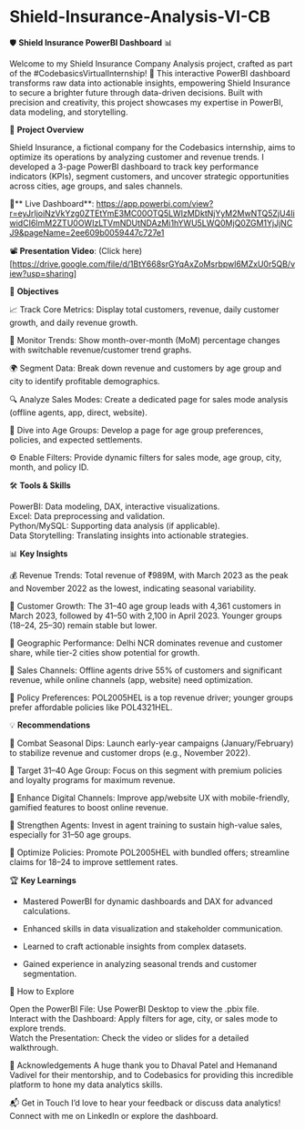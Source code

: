 # Shield-Insurance-Analysis-VI-CB

🛡️ **Shield Insurance PowerBI Dashboard** 📊

Welcome to my Shield Insurance Company Analysis project, crafted as part of the #CodebasicsVirtualInternship! 🚀 This interactive PowerBI dashboard transforms raw data into actionable insights, empowering Shield Insurance to secure a brighter future through data-driven decisions. Built with precision and creativity, this project showcases my expertise in PowerBI, data modeling, and storytelling.

🌟 **Project Overview**

Shield Insurance, a fictional company for the Codebasics internship, aims to optimize its operations by analyzing customer and revenue trends. I developed a 3-page PowerBI dashboard to track key performance indicators (KPIs), segment customers, and uncover strategic opportunities across cities, age groups, and sales channels.

🔗** Live Dashboard**: https://app.powerbi.com/view?r=eyJrIjoiNzVkYzg0ZTEtYmE3MC00OTQ5LWIzMDktNjYyM2MwNTQ5ZjU4IiwidCI6ImM2ZTU0OWIzLTVmNDUtNDAzMi1hYWU5LWQ0MjQ0ZGM1YjJjNCJ9&pageName=2ee609b0059447c727e1

📽️ **Presentation Video**: (Click here)[https://drive.google.com/file/d/1BtY668srGYqAxZoMsrbpwl6MZxU0r5QB/view?usp=sharing]

🎯 **Objectives**

📈 Track Core Metrics: Display total customers, revenue, daily customer growth, and daily revenue growth.  

📅 Monitor Trends: Show month-over-month (MoM) percentage changes with switchable revenue/customer trend graphs.  

🌍 Segment Data: Break down revenue and customers by age group and city to identify profitable demographics.  

🔍 Analyze Sales Modes: Create a dedicated page for sales mode analysis (offline agents, app, direct, website).  

👥 Dive into Age Groups: Develop a page for age group preferences, policies, and expected settlements.  

⚙️ Enable Filters: Provide dynamic filters for sales mode, age group, city, month, and policy ID.

🛠️ **Tools & Skills**

PowerBI: Data modeling, DAX, interactive visualizations.  
Excel: Data preprocessing and validation.  
Python/MySQL: Supporting data analysis (if applicable).  
Data Storytelling: Translating insights into actionable strategies.

📊 **Key Insights**

💰 Revenue Trends: Total revenue of ₹989M, with March 2023 as the peak and November 2022 as the lowest, indicating seasonal variability.  

👥 Customer Growth: The 31–40 age group leads with 4,361 customers in March 2023, followed by 41–50 with 2,100 in April 2023. Younger groups (18–24, 25–30) remain stable but lower.  

🌆 Geographic Performance: Delhi NCR dominates revenue and customer share, while tier-2 cities show potential for growth.  

🛒 Sales Channels: Offline agents drive 55% of customers and significant revenue, while online channels (app, website) need optimization.  

📜 Policy Preferences: POL2005HEL is a top revenue driver; younger groups prefer affordable policies like POL4321HEL.

💡 **Recommendations**

🚀 Combat Seasonal Dips: Launch early-year campaigns (January/February) to stabilize revenue and customer drops (e.g., November 2022).  

🎯 Target 31–40 Age Group: Focus on this segment with premium policies and loyalty programs for maximum revenue.  

📱 Enhance Digital Channels: Improve app/website UX with mobile-friendly, gamified features to boost online revenue.  

🤝 Strengthen Agents: Invest in agent training to sustain high-value sales, especially for 31–50 age groups.  

🔄 Optimize Policies: Promote POL2005HEL with bundled offers; streamline claims for 18–24 to improve settlement rates.

🏆 **Key Learnings**

- Mastered PowerBI for dynamic dashboards and DAX for advanced calculations.  

- Enhanced skills in data visualization and stakeholder communication.  

- Learned to craft actionable insights from complex datasets.  

- Gained experience in analyzing seasonal trends and customer segmentation.


🚀 How to Explore

Open the PowerBI File: Use PowerBI Desktop to view the .pbix file.  
Interact with the Dashboard: Apply filters for age, city, or sales mode to explore trends.  
Watch the Presentation: Check the video or slides for a detailed walkthrough.

🙏 Acknowledgements
A huge thank you to Dhaval Patel and Hemanand Vadivel for their mentorship, and to Codebasics for providing this incredible platform to hone my data analytics skills. 

📬 Get in Touch
I’d love to hear your feedback or discuss data analytics! Connect with me on LinkedIn or explore the dashboard. 
